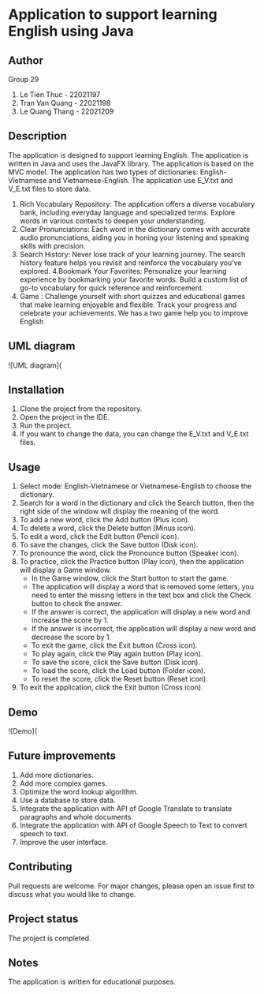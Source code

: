 # Application to support learning English using Java

## Author
Group 29
1. Le Tien Thuc - 22021197
2. Tran Van Quang - 22021198
3. Le Quang Thang - 22021209

## Description
The application is designed to support learning English. The application is written in Java and uses the JavaFX library. 
The application is based on the MVC model. The application has two types of dictionaries: English-Vietnamese and Vietnamese-English. The application use E_V.txt and V_E.txt files to store data.
1. Rich Vocabulary Repository:
  The application offers a diverse vocabulary bank, including everyday language and specialized terms. Explore words in various contexts to deepen your understanding.
2. Clear Pronunciations:
  Each word in the dictionary comes with accurate audio pronunciations, aiding you in honing your listening and speaking skills with precision.
3. Search History:
  Never lose track of your learning journey. The search history feature helps you revisit and reinforce the vocabulary you've explored.
4.Bookmark Your Favorites:
  Personalize your learning experience by bookmarking your favorite words. Build a custom list of go-to vocabulary for quick reference and reinforcement.
5. Game :
  Challenge yourself with short quizzes and educational games that make learning enjoyable and flexible. Track your progress and celebrate your achievements. We has a two game help you to improve English

## UML diagram
![UML diagram](

## Installation
1. Clone the project from the repository.
2. Open the project in the IDE.
3. Run the project.
4. If you want to change the data, you can change the E_V.txt and V_E.txt files.

## Usage
1. Select mode: English-Vietnamese or Vietnamese-English to choose the dictionary.
2. Search for a word in the dictionary and click the Search button, then the right side of the window will display the meaning of the word.
3. To add a new word, click the Add button (Plus icon).
4. To delete a word, click the Delete button (Minus icon).
5. To edit a word, click the Edit button (Pencil icon).
6. To save the changes, click the Save button (Disk icon).
7. To pronounce the word, click the Pronounce button (Speaker icon).
8. To practice, click the Practice button (Play icon), then the application will display a Game window.
   + In the Game window, click the Start button to start the game.
   + The application will display a word that is removed some letters, you need to enter the missing letters in the text box and click the Check button to check the answer.
   + If the answer is correct, the application will display a new word and increase the score by 1.
   + If the answer is incorrect, the application will display a new word and decrease the score by 1.
   + To exit the game, click the Exit button (Cross icon).
   + To play again, click the Play again button (Play icon).
   + To save the score, click the Save button (Disk icon).
   + To load the score, click the Load button (Folder icon).
   + To reset the score, click the Reset button (Reset icon).
9. To exit the application, click the Exit button (Cross icon).

## Demo
![Demo](

## Future improvements
1. Add more dictionaries.
2. Add more complex games.
3. Optimize the word lookup algorithm.
4. Use a database to store data.
5. Integrate the application with API of Google Translate to translate paragraphs and whole documents.
6. Integrate the application with API of Google Speech to Text to convert speech to text.
7. Improve the user interface.

## Contributing
Pull requests are welcome. For major changes, please open an issue first to discuss what you would like to change.

## Project status
The project is completed.

## Notes
The application is written for educational purposes.
